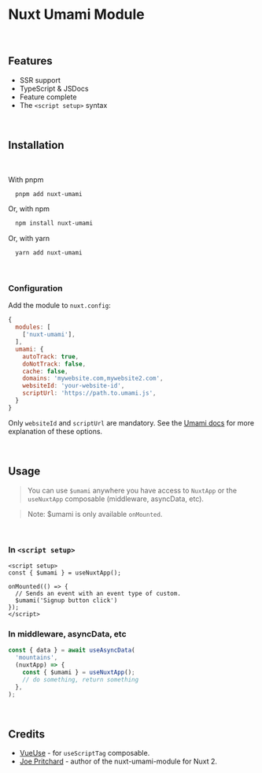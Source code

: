 # Nuxt Umami Module
<br>

## Features

- SSR support
- TypeScript & JSDocs
- Feature complete
- The `<script setup>` syntax

<br>

## Installation
<br>

With pnpm

```bash
  pnpm add nuxt-umami
```

Or, with npm

```bash
  npm install nuxt-umami
```

Or, with yarn

```bash 
  yarn add nuxt-umami
```
<br>

### Configuration

Add the module to `nuxt.config`:

```javascript
{
  modules: [
    ['nuxt-umami'],
  ],
  umami: {
    autoTrack: true,
    doNotTrack: false,
    cache: false,
    domains: 'mywebsite.com,mywebsite2.com',
    websiteId: 'your-website-id',
    scriptUrl: 'https://path.to.umami.js',
  }
}
```

Only `websiteId` and `scriptUrl` are mandatory. See the [Umami docs](https://umami.is/docs/tracker-config) for more explanation of these options.

<br>

## Usage

>  You can use `$umami` anywhere you have access to `NuxtApp` or the `useNuxtApp` composable (middleware, asyncData, etc).

> Note: $umami is only available `onMounted`.

<br>

### In `<script setup>`

```vue
<script setup>
const { $umami } = useNuxtApp();

onMounted(() => {
  // Sends an event with an event type of custom.
  $umami('Signup button click')
});
</script>
```

### In middleware, asyncData, etc

```javascript
const { data } = await useAsyncData(
  'mountains',
  (nuxtApp) => {
    const { $umami } = useNuxtApp();
    // do something, return something
  },
);
```

<br>

## Credits

- [VueUse](https://github.com/vueuse/vueuse) - for `useScriptTag` composable.
- [Joe Pritchard](https://github.com/joe-pritchard/nuxt-umami-module) - author of the nuxt-umami-module for Nuxt 2.
